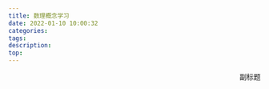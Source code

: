 ```yaml
---
title: 数理概念学习
date: 2022-01-10 10:00:32
categories:
tags:
description:
top:
---
```


<p align="right">副标题</p> 



<!-- more -->

